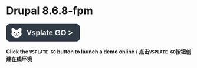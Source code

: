 # Drupal 8.6.8-fpm

<a href="https://www.vsplate.com/?docker-compose=https://github.com/vsplate/dcenvs/drupal/8.6.8-fpm"><img alt="VSPLATE GO" src="https://raw.githubusercontent.com/vsplate/images/master/vsgo_btn.png" width="200px"></a>

**Click the `VSPLATE GO` button to launch a demo online / 点击`VSPLATE GO`按钮创建在线环境**